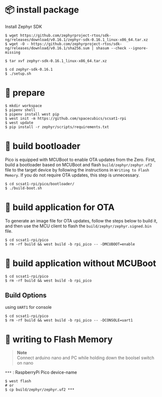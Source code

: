 # :package: install package

Install Zephyr SDK

```shell
$ wget https://github.com/zephyrproject-rtos/sdk-ng/releases/download/v0.16.1/zephyr-sdk-0.16.1_linux-x86_64.tar.xz
$ wget -O - https://github.com/zephyrproject-rtos/sdk-ng/releases/download/v0.16.1/sha256.sum | shasum --check --ignore-missing

$ tar xvf zephyr-sdk-0.16.1_linux-x86_64.tar.xz

$ cd zephyr-sdk-0.16.1
$ ./setup.sh
```
# :hammer: prepare

```shell
$ mkdir workspace
$ pipenv shell
$ pipenv install west pip
$ west init -m https://github.com/spacecubics/scsat1-rpi
$ west update
$ pip install -r zephyr/scripts/requirements.txt
```

# :hammer: build bootloader

Pico is equipped with MCUBoot to enable OTA updates from the Zero.
First, build a bootloader based on MCUBoot and flash `build/zephyr/zephyr.uf2` file to the target device by following the instructions in `Writing to Flash Memory`.
If you do not require OTA updates, this step is unnecessary.

```shell
$ cd scsat1-rpi/pico/bootloader/
$ ./build-boot.sh
```

# :hammer: build application for OTA

To generate an image file for OTA updates, follow the steps below to build it,
and then use the MCU client to flash the `build/zephyr/zephyr.signed.bin` file.

```shell
$ cd scsat1-rpi/pico
$ rm -rf build && west build -b rpi_pico -- -DMCUBOOT=enable
```

# :hammer: build application without MCUBoot

```
$ cd scsat1-rpi/pico
$ rm -rf build && west build -b rpi_pico
```

## Build Options

using `UART1` for console
```
$ cd scsat1-rpi/pico
$ rm -rf build && west build -b rpi_pico -- -DCONSOLE=uart1
```

# :rocket: writing to Flash Memory

> **Note**  
> Connect arduino nano and PC while holding down the boolsel switch on nano

`***` : RaspberryPi Pico device-name

```shell
$ west flash
# or
$ cp build/zephyr/zephyr.uf2 ***
```
